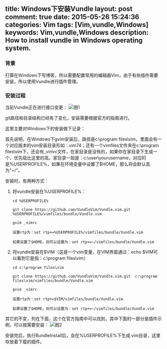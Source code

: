 title: Windows下安装Vundle
layout: post
comment: true
date: 2015-05-26 15:24:36
categories: Vim
tags: [Vim,vundle,Windows]
keywords: Vim,vundle,Windows
description: How to install vundle in Windows operating system.
---
### 背景

打算在Windows下写博客，所以需要配置常用的编辑器Vim，由于有些插件需要安装，所以使用Vundle进行插件管理。

### 安装过程

当前Vundle正在进行接口变更：
![图1](http://7xoae4.com1.z0.glb.clouddn.com/Windows下安装Vundle1.png)

git路径和目录结构已经有了变化，安装需要根据官方的指南进行。

这里主要对Windows下的安装做下记录：

首先说明，在Windows下gvim安装后，路径是c:\program files\vim，里面会有一个对应版本的vim安装目录形如：vim74；还有一个vimfiles文件夹在c:\program files\vim下，还会有_vimrc文件，在家目录是没有的，如果你在家目录下生成一个，优先级比这里的高。家目录一般是：c:\user\yourusername，对应的是%USERPROFILE%，如果在环境变量中设置了$HOME，那么将会默认其为"~/"。

安装时，有两种方式：

1. 将vundle安装在%USERPROFILE%：

    ```
    cd %USERPROFILE%

    git clone https://github.com/VundleVim/Vundle.vim.git  %USERPROFILE%/vimfiles/bundle/Vundle.vim

    gvim _vimrc

    设置rtp为：set rtp+=%USERPROFILE%/vimfiles/bundle/Vundle.vim

    如果设置了$HOME，则可以设置为：set rtp+=~/vimfiles/bundle/Vundle.vim
    ```

2. 将vundle安装在$VIM（这是一个vim变量，在VIM界面通过：echo $VIM可以看到它是指：c:\program files\vim）

    ```
    cd c:\program files\vim

    git clone https://github.com/VundleVim/Vundle.vim.git  c:\program files\vim/vimfiles/bundle/Vundle.vim

    gvim _vimrc

    设置rtp为：set rtp+=$VIM/vimfiles/bundle/Vundle.vim

    如果设置了$HOME，则可以设置为：set rtp+=~/vimfiles/bundle/Vundle.vim
    ```

其它的不变，列在下面，这个在官方指南中可以找到，其中下面的一部分是插件示例，可以按需要安装：
![图2](http://7xoae4.com1.z0.glb.clouddn.com/Windows下安装Vundle2.png)

安装完后，执行BundleInstall后，会在%USERPROFILE%下生成.vim目录，这里存放着下载的插件。
